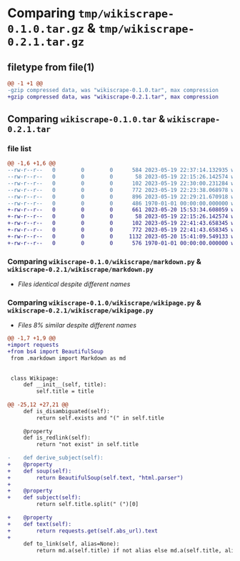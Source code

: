 # Comparing `tmp/wikiscrape-0.1.0.tar.gz` & `tmp/wikiscrape-0.2.1.tar.gz`

## filetype from file(1)

```diff
@@ -1 +1 @@
-gzip compressed data, was "wikiscrape-0.1.0.tar", max compression
+gzip compressed data, was "wikiscrape-0.2.1.tar", max compression
```

## Comparing `wikiscrape-0.1.0.tar` & `wikiscrape-0.2.1.tar`

### file list

```diff
@@ -1,6 +1,6 @@
--rw-r--r--   0        0        0      584 2023-05-19 22:37:14.132935 wikiscrape-0.1.0/pyproject.toml
--rw-r--r--   0        0        0       58 2023-05-19 22:15:26.142574 wikiscrape-0.1.0/README.md
--rw-r--r--   0        0        0      102 2023-05-19 22:30:00.231284 wikiscrape-0.1.0/wikiscrape/__init__.py
--rw-r--r--   0        0        0      772 2023-05-19 22:23:38.068978 wikiscrape-0.1.0/wikiscrape/markdown.py
--rw-r--r--   0        0        0      896 2023-05-19 22:29:21.670918 wikiscrape-0.1.0/wikiscrape/wikipage.py
--rw-r--r--   0        0        0      486 1970-01-01 00:00:00.000000 wikiscrape-0.1.0/PKG-INFO
+-rw-r--r--   0        0        0      661 2023-05-20 15:53:34.608059 wikiscrape-0.2.1/pyproject.toml
+-rw-r--r--   0        0        0       58 2023-05-19 22:15:26.142574 wikiscrape-0.2.1/README.md
+-rw-r--r--   0        0        0      102 2023-05-19 22:41:43.658345 wikiscrape-0.2.1/wikiscrape/__init__.py
+-rw-r--r--   0        0        0      772 2023-05-19 22:41:43.658345 wikiscrape-0.2.1/wikiscrape/markdown.py
+-rw-r--r--   0        0        0     1132 2023-05-20 15:41:09.549133 wikiscrape-0.2.1/wikiscrape/wikipage.py
+-rw-r--r--   0        0        0      576 1970-01-01 00:00:00.000000 wikiscrape-0.2.1/PKG-INFO
```

### Comparing `wikiscrape-0.1.0/wikiscrape/markdown.py` & `wikiscrape-0.2.1/wikiscrape/markdown.py`

 * *Files identical despite different names*

### Comparing `wikiscrape-0.1.0/wikiscrape/wikipage.py` & `wikiscrape-0.2.1/wikiscrape/wikipage.py`

 * *Files 8% similar despite different names*

```diff
@@ -1,7 +1,9 @@
+import requests
+from bs4 import BeautifulSoup
 from .markdown import Markdown as md
 
 
 class Wikipage:
     def __init__(self, title):
         self.title = title
 
@@ -25,12 +27,21 @@
     def is_disambiguated(self):
         return self.exists and "(" in self.title
 
     @property
     def is_redlink(self):
         return "not exist" in self.title
 
-    def derive_subject(self):
+    @property
+    def soup(self):
+        return BeautifulSoup(self.text, "html.parser")
+
+    @property
+    def subject(self):
         return self.title.split(" (")[0]
 
+    @property
+    def text(self):
+        return requests.get(self.abs_url).text
+
     def to_link(self, alias=None):
         return md.a(self.title) if not alias else md.a(self.title, alias)
```


